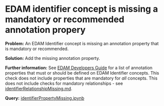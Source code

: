 # EDAM identifier concept is missing a mandatory or recommended annotation propery

**Problem:** An EDAM Identifier concept is missing an annotation property that is mandatory or recommended.

**Solution:** Add the missing annotation property.

**Further information:** See [EDAM Developers Guide](https://edamontologydocs.readthedocs.io/en/latest/developers_guide.html#deprecating-concepts) for a list of annotation properties that must or should be defined on EDAM Identifier concepts.  This check does not include properties that are mandatory for *all* concepts.  This does not include checks for mandatory relationships - see [identifierRelationshipMissing.md](identifierRelationshipMissing.md).


**Query:** [identifierPropertyMissing.ipynb](https://github.com/edamontology/edamverify/blob/master/queries/identifierPropertyMissing.ipynb)
